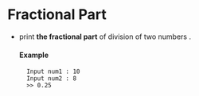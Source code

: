 # Fractional Part

- print **the fractional part** of division of two numbers .
  #### Example
  ```
    Input num1 : 10
    Input num2 : 8
    >> 0.25
  ```